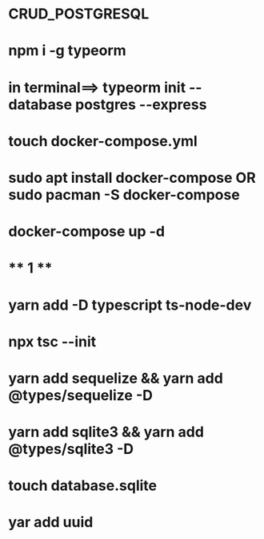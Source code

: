 # CRUD_POSTGRESQL
# npm i -g typeorm
# in terminal==> typeorm init --database postgres --express
# touch docker-compose.yml
# sudo apt install docker-compose OR sudo pacman -S docker-compose
# docker-compose up -d



# ** 1 **
# yarn add -D typescript ts-node-dev
# npx tsc --init
# yarn add sequelize && yarn add @types/sequelize -D
# yarn add sqlite3 && yarn add @types/sqlite3 -D
# touch database.sqlite
# yar add uuid